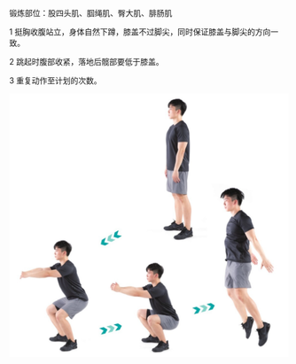 锻炼部位：股四头肌、腘绳肌、臀大肌、腓肠肌

1 挺胸收腹站立，身体自然下蹲，膝盖不过脚尖，同时保证膝盖与脚尖的方向一致。

2 跳起时腹部收紧，落地后髋部要低于膝盖。

3 重复动作至计划的次数。

![](Pasted%20image%2020230625210225.png)